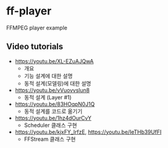 # ff-player

FFMPEG player example

## Video tutorials

* https://youtu.be/XL-EZuAJQwA
    * 개요
    * 기능 설계에 대한 설명 
    * 동적 설계(모델링)에 대한 설명
* https://youtu.be/vVuovvsIun8
    * 동적 설계 (Layer #1)
* https://youtu.be/83HOqpN0J1Q
    * 동적 설계를 코드로 옮기기
* https://youtu.be/1hz4dOurCvY
    * Scheduler 클래스 구현
* https://youtu.be/kjxFY_IrfzE, https://youtu.be/IeTHb39UfFI
    * FFStream 클래스 구현
